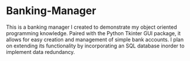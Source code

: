 # Banking-Manager

This is a banking manager I created to demonstrate my object oriented programming knowledge. Paired with the Python Tkinter GUI package, it allows for easy creation and management of simple bank accounts. I plan on extending its functionality by incorporating an SQL database inorder to implement data redundancy.

